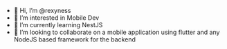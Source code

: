 - 👋 Hi, I’m @rexyness
- 👀 I’m interested in Mobile Dev 
- 🌱 I’m currently learning NestJS
- 💞️ I’m looking to collaborate on a mobile application using flutter and any NodeJS based framework for the backend

<!---
rexyness/rexyness is a ✨ special ✨ repository because its `README.md` (this file) appears on your GitHub profile.
You can click the Preview link to take a look at your changes.
--->
